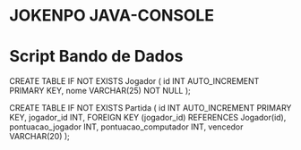 # JOKENPO JAVA-CONSOLE

# Script Bando de Dados

CREATE TABLE IF NOT EXISTS Jogador (
    id INT AUTO_INCREMENT PRIMARY KEY,
    nome VARCHAR(25) NOT NULL
);

CREATE TABLE IF NOT EXISTS Partida (
	id INT AUTO_INCREMENT PRIMARY KEY,
    jogador_id INT,
    FOREIGN KEY (jogador_id) REFERENCES Jogador(id),
    pontuacao_jogador INT,
	pontuacao_computador INT,
    vencedor VARCHAR(20)
);
